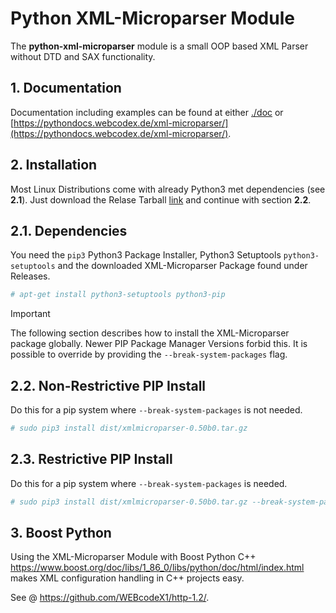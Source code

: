 # Python XML-Microparser Module

The **python-xml-microparser** module is a small OOP based XML Parser without DTD and SAX functionality.

## 1. Documentation

Documentation including examples can be found at either [./doc](./doc) or [https://pythondocs.webcodex.de/xml-microparser/](https://pythondocs.webcodex.de/xml-microparser/).

## 2. Installation

Most Linux Distributions come with already Python3 met dependencies (see **2.1**). Just download the Relase Tarball [link](link) and continue with section **2.2**.

## 2.1. Dependencies

You need the `pip3` Python3 Package Installer, Python3 Setuptools `python3-setuptools` and the downloaded XML-Microparser
Package found under Releases.

```bash
# apt-get install python3-setuptools python3-pip
```

>[!IMPORTANT]  
> The following section describes how to install the XML-Microparser package globally. Newer PIP Package Manager Versions forbid this.
> It is possible to override by providing the `--break-system-packages` flag.

## 2.2. Non-Restrictive PIP Install

Do this for a pip system where `--break-system-packages` is not needed.

```bash
# sudo pip3 install dist/xmlmicroparser-0.50b0.tar.gz
```

## 2.3. Restrictive PIP Install

Do this for a pip system where `--break-system-packages` is needed.

```bash
# sudo pip3 install dist/xmlmicroparser-0.50b0.tar.gz --break-system-packages
```

## 3. Boost Python

Using the XML-Microparser Module with Boost Python C++ https://www.boost.org/doc/libs/1_86_0/libs/python/doc/html/index.html 
makes XML configuration handling in C++ projects easy.

See @ https://github.com/WEBcodeX1/http-1.2/.
